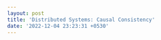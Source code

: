 ```yaml
---
layout: post
title: 'Distributed Systems: Causal Consistency'
date: '2022-12-04 23:23:31 +0530'
---
```

